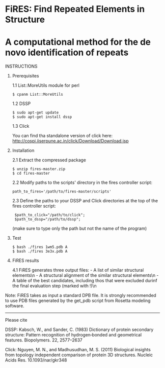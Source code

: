 #               FiRES: Find Repeated Elements in Structure              #
#   A computational method for the de novo identification of repeats    #


INSTRUCTIONS

1) Prerequisites

   1.1 List::MoreUtils module for perl
   
       $ cpanm List::MoreUtils
   
   1.2 DSSP

       $ sudo apt-get update
       $ sudo apt-get install dssp

   1.3 Click

      You can find tha standalone version of click here:
       http://cospi.iiserpune.ac.in/click/Download/Download.jsp


2) Installation

   2.1 Extract the compressed package
      
       $ unzip fires-master.zip
       $ cd fires-master

   2.2 Modify paths to the scripts' directory in the fires controller script:

       path_to_fires='/path/to/fires-master/scripts'

   2.3 Define the paths to your DSSP and Click directories at 
   the top of the fires controller script:
   
        $path_to_click="/path/to/click";
        $path_to_dssp="/path/to/dssp";

   (make sure to type only the path but not the name of the program)

   
3) Test

       $ bash ./fires 1wm5.pdb A
       $ bash ./fires 3e3x.pdb A

4) FiRES results

   4.1 FiRES generates three output files:
       - A list of similar structural elements\n
       - A structural alignment of the similar structural elements\n
       - A table of the best candidates, including thos that were 
	 excluded durinf the final evaluation step (marked with !)\n

Note: FiRES takes as input a standard DPB file. It is strongly recommended to use
      PDB files generated by the get_pdb script from Rosetta modeling software.

______________________________________________________
Please cite

DSSP:
Kabsch, W., and Sander, C. (1983) Dictionary of protein secondary structure: Pattern
recognition of hydrogen‐bonded and geometrical features. Biopolymers. 22, 2577–2637

Click:
Nguyen, M. N., and Madhusudhan, M. S. (2011) Biological insights from topology
independent comparison of protein 3D structures. Nucleic Acids Res. 10.1093/nar/gkr348
